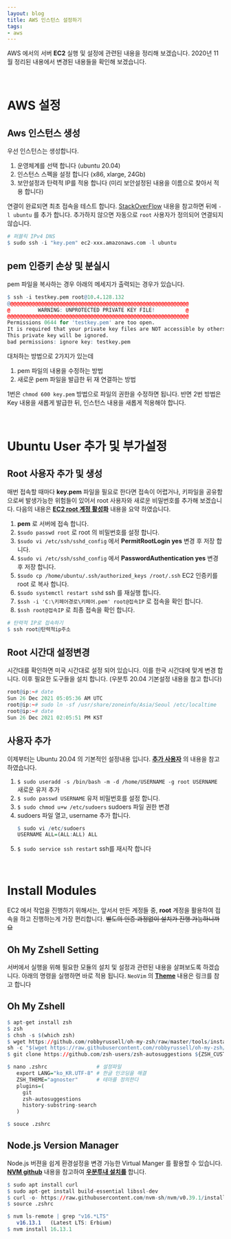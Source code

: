 ```yaml
---
layout: blog
title: AWS 인스턴스 설정하기
tags:
- aws
---
```


AWS 에서의 서버 **EC2** 실행 및 설정에 관련된 내용을 정리해 보겠습니다. 2020년 11월 정리된 내용에서 변경된 내용들을 확인해 보겠습니다.

<br/>

# AWS 설정
## **Aws 인스턴스 생성**

우선 인스턴스는 생성합니다.
1. 운영체계를 선택 합니다 (ubuntu 20.04)
2. 인스턴스 스펙을 설정 합니다 (x86, xlarge, 24Gb)
3. 보안설정과 탄력적 IP를 적용 합니다 (미리 보안설정된 내용을 이름으로 찾아서 적용 합니다)

연결이 완료되면 최초 접속을 테스트 합니다. [StackOverFlow](https://askubuntu.com/questions/1156830/please-login-as-the-user-ubuntu-rather-than-the-user-root) 내용을 참고하면 뒤에 `-l ubuntu` 를 추가 합니다. 추가하지 않으면 자동으로 `root` 사용자가 정의되어 연결되지 않습니다.

```r
# 퍼블릭 IPv4 DNS
$ sudo ssh -i "key.pem" ec2-xxx.amazonaws.com -l ubuntu
```

## **pem 인증키 손상 및 분실시**

pem 파일을 복사하는 경우 아래의 메세지가 출력되는 경우가 있습니다.

```r
$ ssh -i testkey.pem root@10.4.128.132
@@@@@@@@@@@@@@@@@@@@@@@@@@@@@@@@@@@@@@@@@@@@@@@@@@@@@@@@@@@
@         WARNING: UNPROTECTED PRIVATE KEY FILE!          @
@@@@@@@@@@@@@@@@@@@@@@@@@@@@@@@@@@@@@@@@@@@@@@@@@@@@@@@@@@@
Permissions 0644 for 'testkey.pem' are too open.
It is required that your private key files are NOT accessible by others.
This private key will be ignored.
bad permissions: ignore key: testkey.pem
```

대처하는 방법으로 2가지가 있는데
1. pem 파일의 내용을 수정하는 방법
2. 새로운 pem 파일을 발급한 뒤 재 연결하는 방법

1번은 `chmod 600 key.pem` 방법으로 파일의 권한을 수정하면 됩니다. 반면 2번 방법은 Key 내용을 새롭게 발급한 뒤, 인스턴스 내용을 새롭게 적용해야 합니다. 

<br/>

# Ubuntu User 추가 및 부가설정
## **Root 사용자 추가 및 생성**

매번 접속할 때마다 **key.pem** 파일을 필요로 한다면 접속이 어렵거나, 키파일을 공유함으로써 발생가능한 위험들이 있어서 root 사용자와 새로운 비밀번호를 추가해 보겠습니다. 다음의 내용은 **[EC2 root 계정 활성화](https://goddaehee.tistory.com/193)** 내용을 요약 하였습니다.

1. **pem** 로 서버에 접속 합니다.
2. `$sudo passwd root` 로 root 의 비밀번호를 설정 합니다.
3. `$sudo vi /etc/ssh/sshd_config` 에서 **PermitRootLogin yes** 변경 후 저장 합니다.
4. `$sudo vi /etc/ssh/sshd_config` 에서 **PasswordAuthentication yes** 변경 후 저장 합니다.
5. `$sudo cp /home/ubuntu/.ssh/authorized_keys /root/.ssh` EC2 인증키를 root 로 복사 합니다.
6. `$sudo systemctl restart sshd` ssh 를 재실행 합니다.
7. `$ssh -i 'C:\키페어경로\키페어.pem' root@접속IP` 로 접속을 확인 합니다.
8. `$ssh root@접속IP` 로 최종 접속을 확인 합니다.

```r
# 탄력적 IP로 접속하기
$ ssh root@탄력적ip주소
```

## **Root 시간대 설정변경**

시간대를 확인하면 미국 시간대로 설정 되어 있습니다. 이를 한국 시간대에 맞게 변경 합니다. 이후 필요한 도구들을 설치 합니다. (우분투 20.04 기본설정 내용을 참고 합니다)

```r
root@ip:~# date
Sun 26 Dec 2021 05:05:36 AM UTC
root@ip:~# sudo ln -sf /usr/share/zoneinfo/Asia/Seoul /etc/localtime
root@ip:~# date
Sun 26 Dec 2021 02:05:51 PM KST
```

## 사용자 추가

이제부터는 Ubuntu 20.04 의 기본적인 설정내용 입니다. **[추가 사용자](https://ithub.tistory.com/215)** 의 내용을 참고 하였습니다.

1. `$ sudo useradd -s /bin/bash -m -d /home/USERNAME -g root USERNAME` 새로운 유저 추가
1. `$ sudo passwd USERNAME` 유저 비밀번호를 설정 합니다.
2. `$ sudo chmod u+w /etc/sudoers` sudoers 파일 권한 변경
3. sudoers 파일 열고, username 추가 합니다.
   ```r
   $ sudo vi /etc/sudoers
   USERNAME ALL=(ALL:ALL) ALL
   ```
4. `$ sudo service ssh restart` ssh를 재시작 합니다

<br/>

# Install Modules

EC2 에서 작업을 진행하기 위해서는, 앞서서 만든 계정들 중, **root** 계정을 활용하여 접속을 하고 진행하는게 가장 편리합니다. <strike>별도의 인증 과정없이 설치가 진행 가능하니까요</strike>

## Oh My Zshell Setting

서버에서 실행을 위해 필요한 모듈의 설치 및 설정과 관련된 내용을 살펴보도록 하겠습니다. 아래의 명령을 실행하면 바로 적용 됩니다. `NeoVim` 의 **[Theme](https://github.com/ohmyzsh/ohmyzsh/wiki/Themes)** 내용은 링크를 참고 합니다

## Oh My Zshell

```r
$ apt-get install zsh
$ zsh
$ chsh -s $(which zsh)
$ wget https://github.com/robbyrussell/oh-my-zsh/raw/master/tools/install.sh -O - | zsh
sh -c "$(wget https://raw.githubusercontent.com/robbyrussell/oh-my-zsh/master/tools/install.sh -O -)"
$ git clone https://github.com/zsh-users/zsh-autosuggestions ${ZSH_CUSTOM:-~/.oh-my-zsh/custom}/plugins/zsh-autosuggestions

$ nano .zshrc                # 설정파일
   export LANG="ko_KR.UTF-8" # 한글 인코딩을 해결
   ZSH_THEME="agnoster"      # 테마를 정의한다
   plugins=(
     git
     zsh-autosuggestions
     history-substring-search
   )

$ souce .zshrc
```

## Node.js Version Manager

Node.js 버젼을 쉽게 환경설정을 변경 가능한 Virtual Manger 를 활용할 수 있습니다. **[NVM github](https://github.com/nvm-sh/nvm)** 내용을 참고하여 **[우분투내 설치를](https://trustyoo86.github.io/nodejs/2019/02/18/ubuntu-nvm.html)** 합니다.

```r
$ sudo apt install curl
$ sudo apt-get install build-essential libssl-dev
$ curl -o- https://raw.githubusercontent.com/nvm-sh/nvm/v0.39.1/install.sh | zsh
$ source .zshrc

$ nvm ls-remote | grep "v16.*LTS"
   v16.13.1   (Latest LTS: Erbium)
$ nvm install 16.13.1
```